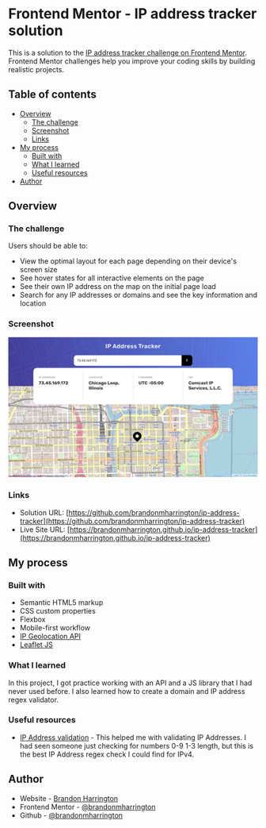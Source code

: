 # Frontend Mentor - IP address tracker solution

This is a solution to the [IP address tracker challenge on Frontend Mentor](https://www.frontendmentor.io/challenges/ip-address-tracker-I8-0yYAH0). Frontend Mentor challenges help you improve your coding skills by building realistic projects.

## Table of contents

- [Overview](#overview)
  - [The challenge](#the-challenge)
  - [Screenshot](#screenshot)
  - [Links](#links)
- [My process](#my-process)
  - [Built with](#built-with)
  - [What I learned](#what-i-learned)
  - [Useful resources](#useful-resources)
- [Author](#author)

## Overview

### The challenge

Users should be able to:

- View the optimal layout for each page depending on their device's screen size
- See hover states for all interactive elements on the page
- See their own IP address on the map on the initial page load
- Search for any IP addresses or domains and see the key information and location

### Screenshot

![](./images/ip-address-tracker.png)

### Links

- Solution URL: [https://github.com/brandonmharrington/ip-address-tracker](https://github.com/brandonmharrington/ip-address-tracker)
- Live Site URL: [https://brandonmharrington.github.io/ip-address-tracker](https://brandonmharrington.github.io/ip-address-tracker)

## My process

### Built with

- Semantic HTML5 markup
- CSS custom properties
- Flexbox
- Mobile-first workflow
- [IP Geolocation API](https://geo.ipify.org/)
- [Leaflet JS](https://leafletjs.com/)

### What I learned

In this project, I got practice working with an API and a JS library that I had never used before. I also learned how to create a domain and IP address regex validator.

### Useful resources

- [IP Address validation](https://www.w3resource.com/javascript/form/ip-address-validation.php) - This helped me with validating IP Addresses. I had seen someone just checking for numbers 0-9 1-3 length, but this is the best IP Address regex check I could find for IPv4.

## Author

- Website - [Brandon Harrington](https://brandon-harrington.netlify.app)
- Frontend Mentor - [@brandonmharrington](https://www.frontendmentor.io/profile/brandonmharrington)
- Github - [@brandonmharrington](https://www.github.com/brandonmharrington)

